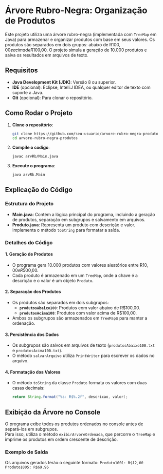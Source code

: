 # Árvore Rubro-Negra: Organização de Produtos

Este projeto utiliza uma árvore rubro-negra (implementada com `TreeMap` em Java) para armazenar e organizar produtos com base em seus valores. Os produtos são separados em dois grupos: abaixo de R$100,00 e acima de R$100,00. O projeto simula a geração de 10.000 produtos e salva os resultados em arquivos de texto.

## Requisitos

- **Java Development Kit (JDK)**: Versão 8 ou superior.
- **IDE** (opcional): Eclipse, IntelliJ IDEA, ou qualquer editor de texto com suporte a Java.
- **Git** (opcional): Para clonar o repositório.

## Como Rodar o Projeto

1. **Clone o repositório**:
   ```bash
   git clone https://github.com/seu-usuario/arvore-rubro-negra-produtos.git
   cd arvore-rubro-negra-produtos

2. **Compile o codigo**:
   ```bash
   javac arvRb/Main.java

3. **Execute o programa**:
   ```bash
   java arvRb.Main
## Explicação do Código

### Estrutura do Projeto

- **Main.java**: Contém a lógica principal do programa, incluindo a geração de produtos, separação em subgrupos e salvamento em arquivos.
- **Produto.java**: Representa um produto com descrição e valor. Implementa o método `toString` para formatar a saída.

### Detalhes do Código

#### 1. Geração de Produtos

- O programa gera 10.000 produtos com valores aleatórios entre R$10,00 e R$500,00.
- Cada produto é armazenado em um `TreeMap`, onde a chave é a descrição e o valor é um objeto `Produto`.

#### 2. Separação dos Produtos

- Os produtos são separados em dois subgrupos:
  - **`produtosAbaixo100`**: Produtos com valor abaixo de R$100,00.
  - **`produtosAcima100`**: Produtos com valor acima de R$100,00.
- Ambos os subgrupos são armazenados em `TreeMap`s para manter a ordenação.

#### 3. Persistência dos Dados

- Os subgrupos são salvos em arquivos de texto (`produtosAbaixo100.txt` e `produtosAcima100.txt`).
- O método `salvarArquivo` utiliza `PrintWriter` para escrever os dados no arquivo.

#### 4. Formatação dos Valores

- O método `toString` da classe `Produto` formata os valores com duas casas decimais:
  ```java
  return String.format("%s: R$%.2f", descricao, valor);
## Exibição da Árvore no Console

O programa exibe todos os produtos ordenados no console antes de separá-los em subgrupos.  
Para isso, utiliza o método `exibirArvoreOrdenada`, que percorre o `TreeMap` e imprime os produtos em ordem crescente de descrição.

### Exemplo de Saída

Os arquivos gerados terão o seguinte formato:
`Produto1001: R$12,00
Produto1005: R$69,96`

